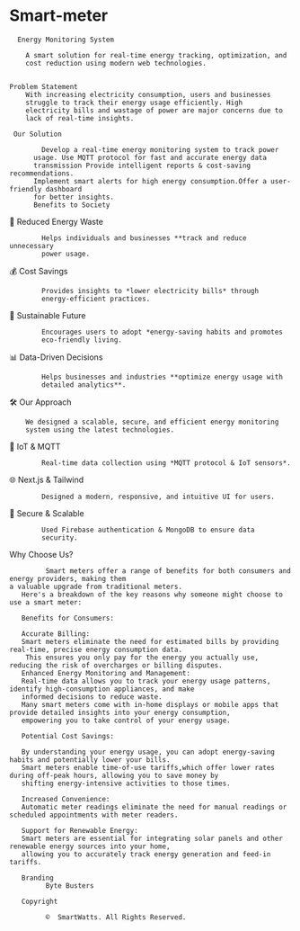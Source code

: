 # Smart-meter
      Energy Monitoring System
     
        A smart solution for real-time energy tracking, optimization, and
        cost reduction using modern web technologies.
     

    Problem Statement 
        With increasing electricity consumption, users and businesses
        struggle to track their energy usage efficiently. High
        electricity bills and wastage of power are major concerns due to
        lack of real-time insights.
      
     Our Solution
     
            Develop a real-time energy monitoring system to track power
          usage. Use MQTT protocol for fast and accurate energy data
          transmission Provide intelligent reports & cost-saving recommendations.
          Implement smart alerts for high energy consumption.Offer a user-friendly dashboard 
          for better insights.
          Benefits to Society 
    
      
 🔋 Reduced Energy Waste
         
            Helps individuals and businesses **track and reduce unnecessary
            power usage.
          
 💰 Cost Savings
         
            Provides insights to *lower electricity bills* through
            energy-efficient practices.
         
 🌱 Sustainable Future
      
            Encourages users to adopt *energy-saving habits and promotes
            eco-friendly living.
          
 📊 Data-Driven Decisions
         
       
            Helps businesses and industries **optimize energy usage with
            detailed analytics**.
          
   
 🛠 Our Approach
     
        We designed a scalable, secure, and efficient energy monitoring
        system using the latest technologies.
      
 📡 IoT & MQTT
          
            Real-time data collection using *MQTT protocol & IoT sensors*.
         
 🌐 Next.js & Tailwind
          
            Designed a modern, responsive, and intuitive UI for users.
 🔐 Secure & Scalable
          
            Used Firebase authentication & MongoDB to ensure data
            security.
          
 Why Choose Us?
 
             Smart meters offer a range of benefits for both consumers and energy providers, making them 
    a valuable upgrade from traditional meters.
       Here's a breakdown of the key reasons why someone might choose to use a smart meter:

       Benefits for Consumers:

       Accurate Billing:
       Smart meters eliminate the need for estimated bills by providing real-time, precise energy consumption data.
        This ensures you only pay for the energy you actually use, reducing the risk of overcharges or billing disputes.
       Enhanced Energy Monitoring and Management:
       Real-time data allows you to track your energy usage patterns, identify high-consumption appliances, and make 
       informed decisions to reduce waste.
       Many smart meters come with in-home displays or mobile apps that provide detailed insights into your energy consumption, 
       empowering you to take control of your energy usage.

       Potential Cost Savings:

       By understanding your energy usage, you can adopt energy-saving habits and potentially lower your bills.
       Smart meters enable time-of-use tariffs,which offer lower rates during off-peak hours, allowing you to save money by 
       shifting energy-intensive activities to those times.

       Increased Convenience:
       Automatic meter readings eliminate the need for manual readings or scheduled appointments with meter readers.
 
       Support for Renewable Energy:
       Smart meters are essential for integrating solar panels and other renewable energy sources into your home, 
       allowing you to accurately track energy generation and feed-in tariffs.

       Branding 
             Byte Busters
     
       Copyright 
    
             ©  SmartWatts. All Rights Reserved.
